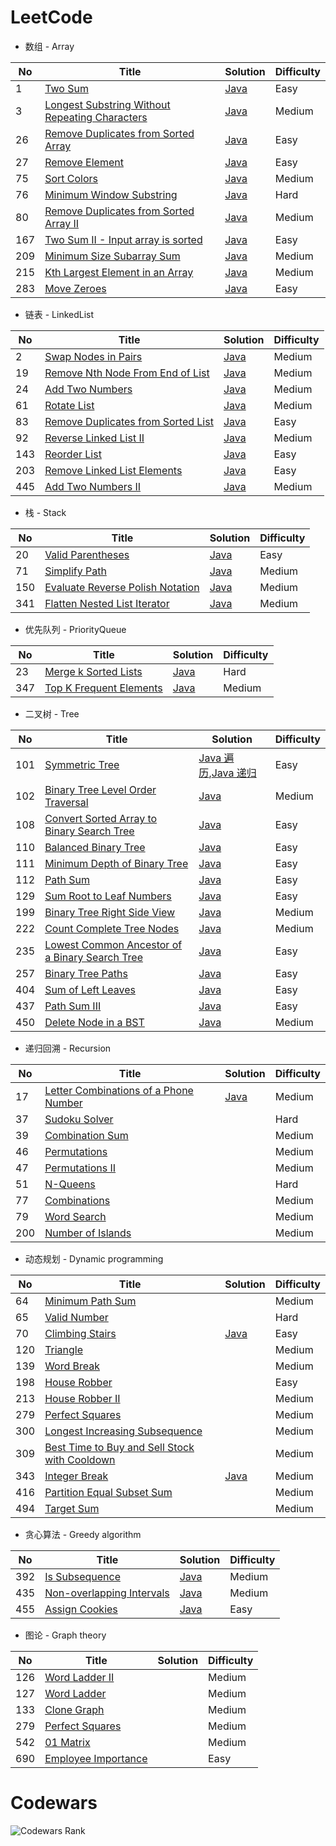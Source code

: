 # LeetCode
* 数组 - Array

| No | Title | Solution | Difficulty |
|---| ----- | -------- | ---------- |
|1|[Two Sum](https://leetcode.com/problems/two-sum/) | [Java](./LeetCode/array/_1/Solution.java)|Easy|
|3|[Longest Substring Without Repeating Characters](https://leetcode.com/problems/longest-substring-without-repeating-characters/) | [Java](./LeetCode/array/_3/Solution.java)|Medium|
|26|[Remove Duplicates from Sorted Array](https://leetcode.com/problems/remove-duplicates-from-sorted-array/) | [Java](./LeetCode/array/_26/Solution.java)|Easy|
|27|[Remove Element](https://leetcode.com/problems/remove-element/) | [Java](./LeetCode/array/_27/Solution.java)|Easy|
|75|[Sort Colors](https://leetcode.com/problems/sort-colors/) | [Java](./LeetCode/array/_75/Solution.java)|Medium|
|76|[Minimum Window Substring](https://leetcode.com/problems/minimum-window-substring/) | [Java](./LeetCode/array/_76/Solution.java)|Hard|
|80|[Remove Duplicates from Sorted Array II](https://leetcode.com/problems/remove-duplicates-from-sorted-array-ii/) | [Java](./LeetCode/array/_80/Solution.java)|Medium|
|167|[Two Sum II - Input array is sorted](https://leetcode.com/problems/two-sum-ii-input-array-is-sorted/) | [Java](./LeetCode/array/_167/Solution.java)|Easy|
|209|[Minimum Size Subarray Sum](https://leetcode.com/problems/minimum-size-subarray-sum/) | [Java](./LeetCode/array/_209/Solution.java)|Medium|
|215|[Kth Largest Element in an Array](https://leetcode.com/problems/kth-largest-element-in-an-array/) | [Java](./LeetCode/array/_215/Solution.java)|Medium|
|283|[Move Zeroes](https://leetcode.com/problems/move-zeroes/) | [Java](./LeetCode/array/_283/Solution.java)|Easy|

* 链表 - LinkedList

| No | Title | Solution | Difficulty |
|---| ----- | -------- | ---------- |
|2|[Swap Nodes in Pairs](https://leetcode.com/problems/swap-nodes-in-pairs/) | [Java](./LeetCode/linkedlist/_2/Solution.java)|Medium|
|19|[Remove Nth Node From End of List](https://leetcode.com/problems/remove-nth-node-from-end-of-list/) | [Java](./LeetCode/linkedlist/_19/Solution.java)|Medium|
|24|[Add Two Numbers](https://leetcode.com/problems/add-two-numbers/) | [Java](./LeetCode/linkedlist/_24/Solution.java)|Medium|
|61|[Rotate List](https://leetcode.com/problems/rotate-list/) | [Java](./LeetCode/linkedlist/_61/Solution.java)|Medium|
|83|[Remove Duplicates from Sorted List](https://leetcode.com/problems/remove-duplicates-from-sorted-list/) | [Java](./LeetCode/linkedlist/_83/Solution.java)|Easy|
|92|[Reverse Linked List II](https://leetcode.com/problems/reverse-linked-list-ii/) | [Java](./LeetCode/linkedlist/_92/Solution.java)|Medium|
|143|[Reorder List](https://leetcode.com/problems/reorder-list/) | [Java](./LeetCode/linkedlist/_143/Solution.java)|Easy|
|203|[Remove Linked List Elements](https://leetcode.com/problems/remove-linked-list-elements/) | [Java](./LeetCode/linkedlist/_203/Solution.java)|Easy|
|445|[Add Two Numbers II](https://leetcode.com/problems/add-two-numbers-ii/) | [Java](./LeetCode/linkedlist/_445/Solution.java)|Medium|

* 栈 - Stack

| No | Title | Solution | Difficulty |
|---| ----- | -------- | ---------- |
|20|[Valid Parentheses](https://leetcode.com/problems/valid-parentheses/) | [Java](./LeetCode/stack/_20/Solution.java)|Easy|
|71|[Simplify Path](https://leetcode.com/problems/simplify-path/) | [Java](./LeetCode/stack/_71/Solution.java)|Medium|
|150|[Evaluate Reverse Polish Notation](https://leetcode.com/problems/evaluate-reverse-polish-notation/) | [Java](./LeetCode/stack/_150/Solution.java)|Medium|
|341|[Flatten Nested List Iterator](https://leetcode.com/problems/flatten-nested-list-iterator/) | [Java](./LeetCode/stack/_341/NestedIterator.java)|Medium|

* 优先队列 - PriorityQueue

| No | Title | Solution | Difficulty |
|---| ----- | -------- | ---------- |
|23|[Merge k Sorted Lists](https://leetcode.com/problems/merge-k-sorted-lists/) | [Java](./LeetCode/queue/_23/Solution.java)|Hard|
|347|[Top K Frequent Elements](https://leetcode.com/problems/top-k-frequent-elements/) | [Java](./LeetCode/queue/_347/Solution.java)|Medium|

* 二叉树 - Tree

| No | Title | Solution | Difficulty |
|---| ----- | -------- | ---------- |
|101|[Symmetric Tree](https://leetcode.com/problems/symmetric-tree/) | [Java 遍历](./LeetCode/tree/_101/Solution_Iteration.java),[Java 递归](./LeetCode/tree/_101/Solution_Recursion.java) |Easy|
|102|[Binary Tree Level Order Traversal](https://leetcode.com/problems/binary-tree-level-order-traversal/) | [Java](./LeetCode/tree/_102/Solution.java)|Medium|
|108|[Convert Sorted Array to Binary Search Tree](https://leetcode.com/problems/convert-sorted-array-to-binary-search-tree/) | [Java](./LeetCode/tree/_108/Solution.java)|Easy|
|110|[Balanced Binary Tree](https://leetcode.com/problems/balanced-binary-tree/) | [Java](./LeetCode/tree/_110/Solution.java)|Easy|
|111|[Minimum Depth of Binary Tree](https://leetcode.com/problems/minimum-depth-of-binary-tree/) | [Java](./LeetCode/tree/_111/Solution.java)|Easy|
|112|[Path Sum](https://leetcode.com/problems/path-sum/) | [Java](./LeetCode/tree/_112/Solution.java)|Easy|
|129|[Sum Root to Leaf Numbers](https://leetcode.com/problems/sum-root-to-leaf-numbers/) | [Java](./LeetCode/tree/_129/Solution.java)|Easy|
|199|[Binary Tree Right Side View](https://leetcode.com/problems/binary-tree-right-side-view/) | [Java](./LeetCode/tree/_199/Solution.java)|Medium|
|222|[Count Complete Tree Nodes](https://leetcode.com/problems/count-complete-tree-nodes/) | [Java](./LeetCode/tree/_222/Solution.java)|Medium|
|235|[Lowest Common Ancestor of a Binary Search Tree](https://leetcode.com/problems/lowest-common-ancestor-of-a-binary-search-tree/) | [Java](./LeetCode/tree/_235/Solution.java)|Easy|
|257|[Binary Tree Paths](https://leetcode.com/problems/binary-tree-paths/) | [Java](./LeetCode/tree/_257/Solution.java)|Easy|
|404|[Sum of Left Leaves](https://leetcode.com/problems/sum-of-left-leaves/) | [Java](./LeetCode/tree/_404/Solution.java)|Easy|
|437|[Path Sum III](https://leetcode.com/problems/path-sum-iii/) | [Java](./LeetCode/tree/_437/Solution.java)|Easy|
|450|[Delete Node in a BST](https://leetcode.com/problems/delete-node-in-a-bst/) | [Java](./LeetCode/tree/_450/Solution.java)|Medium|

* 递归回溯 - Recursion

| No | Title | Solution | Difficulty |
|---| ----- | -------- | ---------- |
|17|[Letter Combinations of a Phone Number](https://leetcode.com/problems/letter-combinations-of-a-phone-number/) | [Java](./LeetCode/recursion/_17/Solution.java)|Medium|
|37|[Sudoku Solver](https://leetcode.com/problems/sudoku-solver/) | |Hard|
|39|[Combination Sum](https://leetcode.com/problems/combination-sum/) | |Medium|
|46|[Permutations](https://leetcode.com/problems/permutations/) | |Medium|
|47|[Permutations II](https://leetcode.com/problems/permutations-ii/) | |Medium|
|51|[N-Queens](https://leetcode.com/problems/n-queens/) | |Hard|
|77|[Combinations](https://leetcode.com/problems/combinations/) | |Medium|
|79|[Word Search](https://leetcode.com/problems/word-search/) | |Medium|
|200|[Number of Islands](https://leetcode.com/problems/number-of-islands/) | |Medium|

* 动态规划 - Dynamic programming

| No | Title | Solution | Difficulty |
|---| ----- | -------- | ---------- |
|64|[Minimum Path Sum](https://leetcode.com/problems/minimum-path-sum/) | |Medium|
|65|[Valid Number](https://leetcode.com/problems/valid-number/) | |Hard|
|70|[Climbing Stairs](https://leetcode.com/problems/climbing-stairs/) | [Java](./LeetCode/dynamic/_70/Solution.java)|Easy|
|120|[Triangle](https://leetcode.com/problems/triangle/) | |Medium|
|139|[Word Break](https://leetcode.com/problems/word-break/) | |Medium|
|198|[House Robber](https://leetcode.com/problems/house-robber/) | |Easy|
|213|[House Robber II](https://leetcode.com/problems/house-robber-ii/) | |Medium|
|279|[Perfect Squares](https://leetcode.com/problems/perfect-squares/) | |Medium|
|300|[Longest Increasing Subsequence](https://leetcode.com/problems/longest-increasing-subsequence/) | |Medium|
|309|[Best Time to Buy and Sell Stock with Cooldown](https://leetcode.com/problems/best-time-to-buy-and-sell-stock-with-cooldown/) | |Medium|
|343|[Integer Break](https://leetcode.com/problems/integer-break/) | [Java](./LeetCode/dynamic/_343/Solution.java)|Medium|
|416|[Partition Equal Subset Sum](https://leetcode.com/problems/partition-equal-subset-sum/) | |Medium|
|494|[Target Sum](https://leetcode.com/problems/target-sum/) | |Medium|

* 贪心算法 - Greedy algorithm

| No | Title | Solution | Difficulty |
|---| ----- | -------- | ---------- |
|392|[Is Subsequence](https://leetcode.com/problems/is-subsequence/) | [Java](./LeetCode/greedy/_392/Solution.java)|Medium|
|435|[Non-overlapping Intervals](https://leetcode.com/problems/non-overlapping-intervals/) | [Java](./LeetCode/greedy/_435/Solution.java)|Medium|
|455|[Assign Cookies](https://leetcode.com/problems/assign-cookies/) | [Java](./LeetCode/greedy/_455/Solution.java)|Easy|

* 图论 - Graph theory

| No | Title | Solution | Difficulty |
|---| ----- | -------- | ---------- |
|126|[Word Ladder II](https://leetcode.com/problems/word-ladder-ii/) | |Medium|
|127|[Word Ladder](https://leetcode.com/problems/word-ladder/) | |Medium|
|133|[Clone Graph](https://leetcode.com/problems/clone-graph/) | |Medium|
|279|[Perfect Squares](https://leetcode.com/problems/perfect-squares/) | |Medium|
|542|[01 Matrix](https://leetcode.com/problems/01-matrix/) | |Medium|
|690|[Employee Importance](https://leetcode.com/problems/employee-importance/) | |Easy|

# Codewars
![Codewars Rank](https://www.codewars.com/users/doslin/badges/large)


